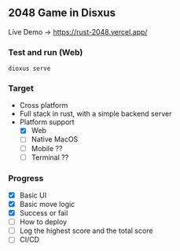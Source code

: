 ## 2048 Game in Disxus

Live Demo -> https://rust-2048.vercel.app/

### Test and run (Web)
```
dioxus serve
```

### Target

* Cross platform
* Full stack in rust, with a simple backend server
* Platform support
  - [x] Web
  - [ ] Native MacOS
  - [ ] Mobile ??
  - [ ] Terminal ??

### Progress

- [x] Basic UI
- [x] Basic move logic
- [x] Success or fail
- [ ] How to deploy
- [ ] Log the highest score and the total score
- [ ] CI/CD